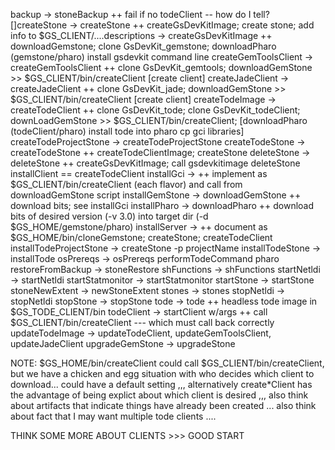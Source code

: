 backup                  -> stoneBackup            ++ fail if no todeClient -- how do I tell?
[]createStone             -> createStone            ++ createGsDevKitImage; 
                                                     create stone; add info to $GS_CLIENT/....descriptions
                        -> createGsDevKitImage    ++ downloadGemstone; clone GsDevKit_gemstone; 
                                                     downloadPharo (gemstone/pharo) install gsdevkit command line
createGemToolsClient    -> createGemToolsClient   ++ clone GsDevKit_gemtools; 
                                                     downloadGemStone >> $GS_CLIENT/bin/createClient [create client] 
createJadeClient        -> createJadeClient       ++ clone GsDevKit_jade; 
                                                     downloadGemStone >> $GS_CLIENT/bin/createClient [create client]
createTodeImage         -> createTodeClient       ++ clone GsDevKit_tode; clone GsDevKit_todeClient; 
                                                     downLoadGemStone >> $GS_CLIENT/bin/createClient;
                                                                         [downloadPharo (todeClient/pharo) install tode into pharo
                                                                          cp gci libraries]
createTodeProjectStone  -> createTodeProjectStone
createTodeStone         -> createTodeStone        ++ createTodeClientImage; createStone
deleteStone             -> deleteStone            ++ createGsDevKitImage; call gsdevkitimage deleteStone
installClient           == createTodeClient
installGci              ->                        ++ implement as $GS_CLIENT/bin/createClient (each flavor) and call from 
                                                     downloadGemStone script
installGemStone         -> downloadGemStone       ++ download bits; see installGci
installPharo            -> downloadPharo          ++ download bits of desired version (-v 3.0) into target 
                                                     dir (-d $GS_HOME/gemstone/pharo)
installServer           ->                        ++ document as $GS_HOME/bin/cloneGemstone; createStone; createTodeClient         
installTodeProjectStone -> createStone -p projectName
installTodeStone        -> installTode
osPrereqs               -> osPrereqs
performTodeCommand
pharo
restoreFromBackup       -> stoneRestore
shFunctions             -> shFunctions
startNetldi             -> startNetldi
startStatmonitor        -> startStatmonitor
startStone              -> startStone
stoneNewExtent          -> newStoneExtent
stones                  -> stones
stopNetldi              -> stopNetldi
stopStone               -> stopStone
tode                    -> tode                   ++ headless tode image in $GS_TODE_CLIENT/bin
todeClient              -> startClient w/args     ++ call $GS_CLIENT/bin/createClient --- which must call back correctly
updateTodeImage         -> updateTodeClient, updateGemToolsClient, updateJadeClient
upgradeGemStone         -> upgradeStone

NOTE:
  $GS_HOME/bin/createClient could call $GS_CLIENT/bin/createClient, but we have a chicken and egg situation with who decides which client to download... could have a default setting ,,, alternatively create\*Client has the advantage of being explict about which client is desired ,,, also think about artifacts that indicate things have already been created ... also think about fact that I may want multiple tode clients ....

THINK SOME MORE ABOUT CLIENTS >>> GOOD START 
